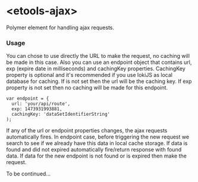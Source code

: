 # \<etools-ajax\>

Polymer element for handling ajax requests.

### Usage

You can chose to use directly the URL to make the request, no caching will be made in this case.
Also you can use an endpoint object that contains url, exp (expire date in milliseconds) and cachingKey properties.
CachingKey property is optional and it's recommended if you use lokiJS as local database for caching.
If is not set then the url will be the caching key. If exp property is not set then no caching will be made for this endpoint.

```
var endpoint = {
  url: 'your/api/route',
  exp: 1473931993881,
  cachingKey: 'dataSetIdentifierString'
);
```

If any of the url or endpoint properties changes, the ajax requests automatically fires. In endpoint case, before triggering
the new request we search to see if we already have this data in local cache storage. If data is found and did not expired
automatically fire/return response with found data. If data for the new endpoint is not found or is expired then make the request.


To be continued...
